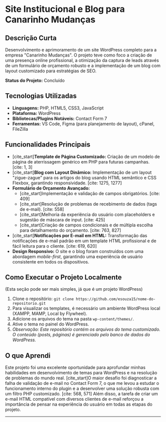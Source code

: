 # Site Institucional e Blog para Canarinho Mudanças

## Descrição Curta

Desenvolvimento e aprimoramento de um site WordPress completo para a empresa "Canarinho Mudanças". O projeto teve como foco a criação de uma presença online profissional, a otimização da captura de leads através de um formulário de orçamento robusto e a implementação de um blog com layout customizado para estratégias de SEO.

**Status do Projeto:** Concluído

## Tecnologias Utilizadas

* **Linguagens:** PHP, HTML5, CSS3, JavaScript
* **Plataforma:** WordPress
* **Bibliotecas/Plugins Notáveis:** Contact Form 7
* **Ferramentas:** VS Code, Figma (para planejamento de layout), cPanel, FileZilla

## Funcionalidades Principais

* [cite_start]**Template de Página Customizado:** Criação de um modelo de página de aterrissagem genérico em PHP para futuras campanhas. [cite: 1, 3]
* [cite_start]**Blog com Layout Dinâmico:** Implementação de um layout "zigue-zague" para os artigos do blog usando HTML semântico e CSS Flexbox, garantindo responsividade. [cite: 1275, 1277]
* **Formulário de Orçamento Avançado:**
    * [cite_start]Implementação e validação de campos obrigatórios. [cite: 409]
    * [cite_start]Resolução de problemas de recebimento de dados (tags de e-mail). [cite: 558]
    * [cite_start]Melhoria da experiência do usuário com placeholders e sugestão de máscara de input. [cite: 425]
    * [cite_start]Criação de campos condicionais e de múltipla escolha para detalhamento do orçamento. [cite: 763, 827]
* [cite_start]**Notificações por E-mail em HTML:** Transformação das notificações de e-mail padrão em um template HTML profissional e de fácil leitura para o cliente. [cite: 619, 620]
* **Design Responsivo:** O site e o blog foram construídos com uma abordagem *mobile-first*, garantindo uma experiência de usuário consistente em todos os dispositivos.

## Como Executar o Projeto Localmente

(Esta seção pode ser mais simples, já que é um projeto WordPress)

1.  Clone o repositório: `git clone https://github.com/esouza15/nome-do-repositorio.git`
2.  Para visualizar os templates, é necessário um ambiente WordPress local (XAMPP, MAMP, Local by Flywheel).
3.  Adicione os arquivos do tema na pasta `wp-content/themes/`.
4.  Ative o tema no painel do WordPress.
5.  *Observação: Este repositório contém os arquivos do tema customizado. O conteúdo (posts, páginas) é gerenciado pelo banco de dados do WordPress.*

## O que Aprendi

Este projeto foi uma excelente oportunidade para aprofundar minhas habilidades em desenvolvimento de temas para WordPress e na resolução de problemas do mundo real. [cite_start]O maior desafio foi diagnosticar a falha de validação de e-mail no Contact Form 7, o que me levou a estudar o funcionamento interno do plugin e a desenvolver uma solução robusta com um filtro PHP customizado. [cite: 568, 571] Além disso, a tarefa de criar um e-mail HTML compatível com diversos clientes de e-mail reforçou a importância de pensar na experiência do usuário em todas as etapas do projeto.

---
